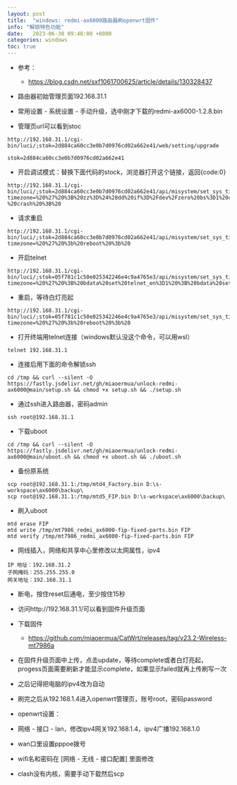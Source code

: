 ```yaml
---
layout: post
title:  "windows: redmi-ax6000路由器刷openwrt固件"
info: "解锁特色功能"
date:   2023-06-30 09:48:00 +0800
categories: windows
toc: true
---
```



- 参考：
  - https://blog.csdn.net/sxf1061700625/article/details/130328437

- 路由器初始管理页面192.168.31.1
- 常用设置 - 系统设置 - 手动升级，选中刚才下载的redmi-ax6000-1.2.8.bin

- 管理页url可以看到stoc

```
http://192.168.31.1/cgi-bin/luci/;stok=2d884ca60cc3e0b7d0976cd02a662e41/web/setting/upgrade
```
```
stok=2d884ca60cc3e0b7d0976cd02a662e41
```

- 开启调试模式：替换下面代码的stock，浏览器打开这个链接，返回{code:0}

```
http://192.168.31.1/cgi-bin/luci/;stok=2d884ca60cc3e0b7d0976cd02a662e41/api/misystem/set_sys_time?timezone=%20%27%20%3B%20zz%3D%24%28dd%20if%3D%2Fdev%2Fzero%20bs%3D1%20count%3D2%202%3E%2Fdev%2Fnull%29%20%3B%20printf%20%27%A5%5A%25c%25c%27%20%24zz%20%24zz%20%7C%20mtd%20write%20-%20crash%20%3B%20
```

- 请求重启

```
http://192.168.31.1/cgi-bin/luci/;stok=2d884ca60cc3e0b7d0976cd02a662e41/api/misystem/set_sys_time?timezone=%20%27%20%3b%20reboot%20%3b%20
```

- 开启telnet

```
http://192.168.31.1/cgi-bin/luci/;stok=05f781c1c50e025342246e4c9a4765e3/api/misystem/set_sys_time?timezone=%20%27%20%3B%20bdata%20set%20telnet_en%3D1%20%3B%20bdata%20set%20ssh_en%3D1%20%3B%20bdata%20set%20uart_en%3D1%20%3B%20bdata%20commit%20%3B%20
```

- 重启，等待白灯亮起

```
http://192.168.31.1/cgi-bin/luci/;stok=05f781c1c50e025342246e4c9a4765e3/api/misystem/set_sys_time?timezone=%20%27%20%3b%20reboot%20%3b%20
```

- 打开终端用telnet连接（windows默认没这个命令，可以用wsl）

```
telnet 192.168.31.1
```


- 连接后用下面的命令解锁ssh

```
cd /tmp && curl --silent -O https://fastly.jsdelivr.net/gh/miaoermua/unlock-redmi-ax6000@main/setup.sh && chmod +x setup.sh && ./setup.sh
```

- 通过ssh进入路由器，密码admin

```
ssh root@192.168.31.1
```


- 下载uboot

```
cd /tmp && curl --silent -O https://fastly.jsdelivr.net/gh/miaoermua/unlock-redmi-ax6000@main/uboot.sh && chmod +x uboot.sh && ./uboot.sh
```


- 备份原系统

```
scp root@192.168.31.1:/tmp/mtd4_Factory.bin D:\s-workspace\ax6000\backup\
scp root@192.168.31.1:/tmp/mtd5_FIP.bin D:\s-workspace\ax6000\backup\
```

- 刷入uboot

```
mtd erase FIP
mtd write /tmp/mt7986_redmi_ax6000-fip-fixed-parts.bin FIP
mtd verify /tmp/mt7986_redmi_ax6000-fip-fixed-parts.bin FIP
```






- 网线插入，网络和共享中心里修改以太网属性，ipv4

```
IP 地址：192.168.31.2
子网掩码：255.255.255.0
网关地址：192.168.31.1
```

- 断电，按住reset后通电，至少按住15秒
- 访问http://192.168.31.1/可以看到固件升级页面

- 下载固件
  - https://github.com/miaoermua/CatWrt/releases/tag/v23.2-Wireless-mt7986a



- 在固件升级页面中上传，点击update，等待complete或者白灯亮起，progess页面需要刷新才能显示complete，如果显示failed就再上传刷写一次

- 之后记得把电脑的ipv4改为自动

- 刷完之后从192.168.1.4进入openwrt管理页，账号root，密码password


- openwrt设置：
- 网络 - 接口 - lan，修改ipv4网关192.168.1.4，ipv4广播192.168.1.0

- wan口里设置pppoe拨号


- wifi名和密码在 [网络 - 无线 - 接口配置] 里面修改

- clash没有内核，需要手动下载然后scp


